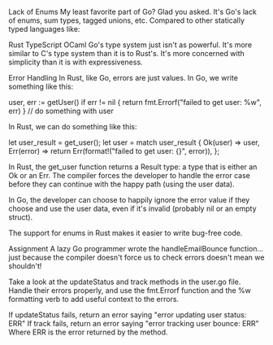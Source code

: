 Lack of Enums
My least favorite part of Go? Glad you asked. It's Go's lack of enums, sum types, tagged unions, etc. Compared to other statically typed languages like:

Rust
TypeScript
OCaml
Go's type system just isn't as powerful. It's more similar to C's type system than it is to Rust's. It's more concerned with simplicity than it is with expressiveness.

Error Handling
In Rust, like Go, errors are just values. In Go, we write something like this:

user, err := getUser()
if err != nil {
    return fmt.Errorf("failed to get user: %w", err)
}
// do something with user

In Rust, we can do something like this:

let user_result = get_user();
let user = match user_result {
    Ok(user) => user,
    Err(error) => return Err(format!("failed to get user: {}", error)),
};

In Rust, the get_user function returns a Result type: a type that is either an Ok or an Err. The compiler forces the developer to handle the error case before they can continue with the happy path (using the user data).

In Go, the developer can choose to happily ignore the error value if they choose and use the user data, even if it's invalid (probably nil or an empty struct).

The support for enums in Rust makes it easier to write bug-free code.

Assignment
A lazy Go programmer wrote the handleEmailBounce function... just because the compiler doesn't force us to check errors doesn't mean we shouldn't!

Take a look at the updateStatus and track methods in the user.go file. Handle their errors properly, and use the fmt.Errorf function and the %w formatting verb to add useful context to the errors.

If updateStatus fails, return an error saying "error updating user status: ERR"
If track fails, return an error saying "error tracking user bounce: ERR"
Where ERR is the error returned by the method.






